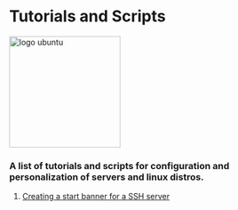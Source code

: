 # Tutorials and Scripts

<img src="https://user-images.githubusercontent.com/25181517/186884153-99edc188-e4aa-4c84-91b0-e2df260ebc33.png" alt="logo ubuntu" width="200" height="auto"> 

### A list of tutorials and scripts for configuration and personalization of servers and linux distros. 


1. [Creating a start banner for a SSH server](https://github.com/Ramonmelod/scriptsBash/blob/main/ssh_introduction_banner/instructions.md)